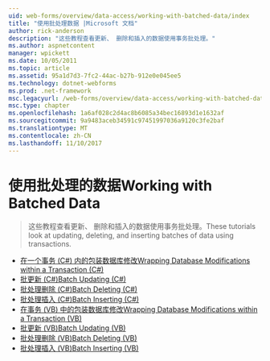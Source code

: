 ```yaml
---
uid: web-forms/overview/data-access/working-with-batched-data/index
title: "使用批处理数据 |Microsoft 文档"
author: rick-anderson
description: "这些教程查看更新、 删除和插入的数据使用事务批处理。"
ms.author: aspnetcontent
manager: wpickett
ms.date: 10/05/2011
ms.topic: article
ms.assetid: 95a1d7d3-7fc2-44ac-b27b-912e0e045ee5
ms.technology: dotnet-webforms
ms.prod: .net-framework
msc.legacyurl: /web-forms/overview/data-access/working-with-batched-data
msc.type: chapter
ms.openlocfilehash: 1a6af028c2d4ac8b6085a34bec16893d1e1632af
ms.sourcegitcommit: 9a9483aceb34591c97451997036a9120c3fe2baf
ms.translationtype: MT
ms.contentlocale: zh-CN
ms.lasthandoff: 11/10/2017
---
```

<a name="working-with-batched-data"></a><span data-ttu-id="f7e1e-103">使用批处理的数据</span><span class="sxs-lookup"><span data-stu-id="f7e1e-103">Working with Batched Data</span></span>
====================
> <span data-ttu-id="f7e1e-104">这些教程查看更新、 删除和插入的数据使用事务批处理。</span><span class="sxs-lookup"><span data-stu-id="f7e1e-104">These tutorials look at updating, deleting, and inserting batches of data using transactions.</span></span>


- [<span data-ttu-id="f7e1e-105">在一个事务 (C#) 内的包装数据库修改</span><span class="sxs-lookup"><span data-stu-id="f7e1e-105">Wrapping Database Modifications within a Transaction (C#)</span></span>](wrapping-database-modifications-within-a-transaction-cs.md)
- [<span data-ttu-id="f7e1e-106">批更新 (C#)</span><span class="sxs-lookup"><span data-stu-id="f7e1e-106">Batch Updating (C#)</span></span>](batch-updating-cs.md)
- [<span data-ttu-id="f7e1e-107">批处理删除 (C#)</span><span class="sxs-lookup"><span data-stu-id="f7e1e-107">Batch Deleting (C#)</span></span>](batch-deleting-cs.md)
- [<span data-ttu-id="f7e1e-108">批处理插入 (C#)</span><span class="sxs-lookup"><span data-stu-id="f7e1e-108">Batch Inserting (C#)</span></span>](batch-inserting-cs.md)
- [<span data-ttu-id="f7e1e-109">在事务 (VB) 中的包装数据库修改</span><span class="sxs-lookup"><span data-stu-id="f7e1e-109">Wrapping Database Modifications within a Transaction (VB)</span></span>](wrapping-database-modifications-within-a-transaction-vb.md)
- [<span data-ttu-id="f7e1e-110">批更新 (VB)</span><span class="sxs-lookup"><span data-stu-id="f7e1e-110">Batch Updating (VB)</span></span>](batch-updating-vb.md)
- [<span data-ttu-id="f7e1e-111">批处理删除 (VB)</span><span class="sxs-lookup"><span data-stu-id="f7e1e-111">Batch Deleting (VB)</span></span>](batch-deleting-vb.md)
- [<span data-ttu-id="f7e1e-112">批处理插入 (VB)</span><span class="sxs-lookup"><span data-stu-id="f7e1e-112">Batch Inserting (VB)</span></span>](batch-inserting-vb.md)
